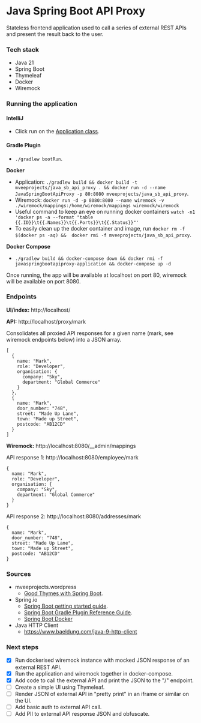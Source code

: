 # Java Spring Boot API Proxy

Stateless frontend application used to call a series of external REST APIs and present the result back to the user.

### Tech stack
* Java 21
* Spring Boot
* Thymeleaf
* Docker
* Wiremock

### Running the application

#### IntelliJ
* Click run on the [Application class](./src/main/java/org/mveeprojects/Application.java).

#### Gradle Plugin
* `./gradlew bootRun`.

**Docker**
* Application: `./gradlew build && docker build -t mveeprojects/java_sb_api_proxy . && docker run -d --name JavaSpringBootApiProxy -p 80:8080 mveeprojects/java_sb_api_proxy`.
* Wiremock: `docker run -d -p 8080:8080 --name wiremock -v ./wiremock/mappings:/home/wiremock/mappings wiremock/wiremock`
* Useful command to keep an eye on running docker containers `watch -n1 'docker ps -a --format "table {{.ID}}\t{{.Names}}\t{{.Ports}}\t{{.Status}}"'`
* To easily clean up the docker container and image, run `docker rm -f $(docker ps -aq) &&  docker rmi -f mveeprojects/java_sb_api_proxy`.

**Docker Compose**
* `./gradlew build && docker-compose down && docker rmi -f javaspringbootapiproxy-application && docker-compose up -d`
  
Once running, the app will be available at localhost on port 80, wiremock will be available on port 8080.

### Endpoints

**UI/index:** http://localhost/

**API:** http://localhost/proxy/mark

Consolidates all proxied API responses for a given name (mark, see wiremock endpoints below) into a JSON array.
```
[
  {
    name: "Mark",
    role: "Developer",
    organisation: {
      company: "Sky",
      department: "Global Commerce"
    }
  },
  {
    name: "Mark",
    door_number: "748",
    street: "Made Up Lane",
    town: "Made up Street",
    postcode: "AB12CD"
  }
]
```

**Wiremock:** http://localhost:8080/__admin/mappings

API response 1: http://localhost:8080/employee/mark
```
{
  name: "Mark",
  role: "Developer",
  organisation: {
    company: "Sky",
    department: "Global Commerce"
  }
}
```

API response 2: http://localhost:8080/addresses/mark
```
{
  name: "Mark",
  door_number: "748",
  street: "Made Up Lane",
  town: "Made up Street",
  postcode: "AB12CD"
}
```

### Sources
* mveeprojects.wordpress
  * [Good Thymes with Spring Boot](https://mveeprojects.wordpress.com/2017/11/11/good-thymes-with-spring-boot/).
* Spring.io
  * [Spring Boot getting started guide](https://spring.io/guides/gs/spring-boot).
  * [Spring Boot Gradle Plugin Reference Guide](https://docs.spring.io/spring-boot/docs/current/gradle-plugin/reference/htmlsingle/).
  * [Spring Boot Docker](https://spring.io/guides/topicals/spring-boot-docker)
* Java HTTP Client
  * https://www.baeldung.com/java-9-http-client

### Next steps
- [x] Run dockerised wiremock instance with mocked JSON response of an external REST API.
- [x] Run the application and wiremock together in docker-compose.
- [x] Add code to call the external API and print the JSON to the "/" endpoint.
- [ ] Create a simple UI using Thymeleaf.
- [ ] Render JSON of external API in "pretty print" in an iframe or similar on the UI.
- [ ] Add basic auth to external API call. 
- [ ] Add PII to external API response JSON and obfuscate. 
